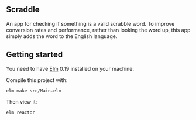 ## Scraddle
An app for checking if something is a valid scrabble word.
To improve conversion rates and performance, rather than looking the word up,
this app simply adds the word to the English language.

## Getting started

You need to have [Elm](http://elm-lang.org/) 0.19 installed on your machine.

Compile this project with:

    elm make src/Main.elm

Then view it:

    elm reactor
